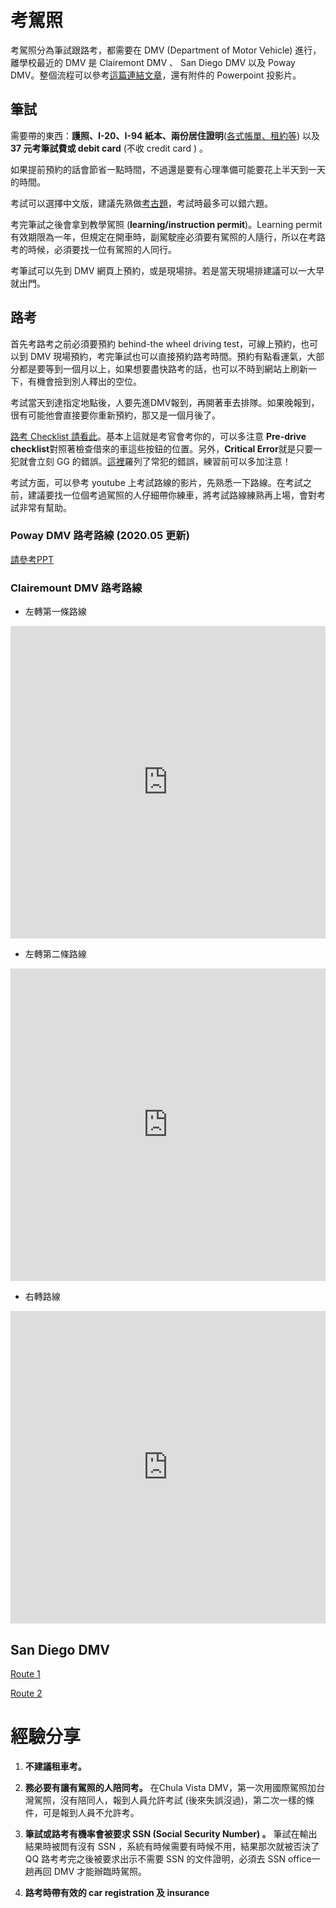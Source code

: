 # 考駕照

考駕照分為筆試跟路考，都需要在 DMV (Department of Motor Vehicle) 進行，離學校最近的 DMV 是 Clairemont DMV 、 San Diego DMV 以及 Poway DMV。整個流程可以參考[這篇連結文章](https://www.facebook.com/groups/13591139149/10151810813429150/)，還有附件的 Powerpoint 投影片。

## 筆試

需要帶的東西：**護照、I-20、I-94 紙本、兩份居住證明**([各式帳單、租約等](https://www.dmv.ca.gov/portal/wcm/connect/a34dbefd-c615-4c07-a271-b135850de9d1/residency_docslist.pdf?MOD=AJPERES&&CVID=)) 以及 **37 元考筆試費或 debit card** (不收 credit card ) 。

如果提前預約的話會節省一點時間，不過還是要有心理準備可能要花上半天到一天的時間。

考試可以選擇中文版，建議先熟做[考古題](http://www.ccyp.com/TRAFFIC/)，考試時最多可以錯六題。

考完筆試之後會拿到教學駕照 (**learning/instruction permit**)。Learning permit 有效期限為一年，但規定在開車時，副駕駛座必須要有駕照的人隨行，所以在考路考的時候，必須要找一位有駕照的人同行。

考筆試可以先到 DMV 網頁上預約，或是現場排。若是當天現場排建議可以一大早就出門。



## 路考

首先考路考之前必須要預約 behind-the wheel driving test，可線上預約，也可以到 DMV 現場預約，考完筆試也可以直接預約路考時間。預約有點看運氣，大部分都是要等到一個月以上，如果想要盡快路考的話，也可以不時到網站上刷新一下，有機會撿到別人釋出的空位。

考試當天到達指定地點後，人要先進DMV報到，再開著車去排隊。如果晚報到，很有可能他會直接要你重新預約，那又是一個月後了。


[路考 Checklist 請看此](http://www.teendrivingschool.com/DRIVING-TEST-FORM.JPG)。基本上這就是考官會考你的，可以多注意 **Pre-drive checklist**對照著檢查借來的車這些按鈕的位置。另外，**Critical Error**就是只要一犯就會立刻 GG 的錯誤。[這裡](https://www.guruin.com/articles/1286)羅列了常犯的錯誤，練習前可以多加注意！

考試方面，可以參考 youtube 上考試路線的影片，先熟悉一下路線。在考試之前，建議要找一位個考過駕照的人仔細帶你練車，將考試路線練熟再上場，會對考試非常有幫助。

### Poway DMV 路考路線 (2020.05 更新)

[請參考PPT](https://drive.google.com/file/d/1nxVeixLQDd_0PJmoNdmbguJEZQ7Xn9GU/view?usp=sharing)

### Clairemount DMV 路考路線

* 左轉第一條路線

<iframe src="https://www.google.com/maps/embed?pb=!1m48!1m12!1m3!1d6705.244328627417!2d-117.19067072043838!3d32.82877482382555!2m3!1f0!2f0!3f0!3m2!1i1024!2i768!4f13.1!4m33!3e0!4m3!3m2!1d32.8238456!2d-117.1818369!4m3!3m2!1d32.8229852!2d-117.1838957!4m3!3m2!1d32.8344293!2d-117.1947356!4m3!3m2!1d32.8343275!2d-117.17872919999999!4m3!3m2!1d32.8276767!2d-117.17795989999999!4m3!3m2!1d32.825030399999996!2d-117.17993519999999!4m3!3m2!1d32.825274199999996!2d-117.1829855!4m3!3m2!1d32.823989499999996!2d-117.1829777!5e0!3m2!1szh-TW!2sus!4v1560498124067!5m2!1szh-TW!2sus" width="100%" height="500" frameborder="0" style="border:0" allowfullscreen></iframe>

* 左轉第二條路線

<iframe src="https://www.google.com/maps/embed?pb=!1m48!1m12!1m3!1d6705.244328627415!2d-117.18989287043834!3d32.828774823825604!2m3!1f0!2f0!3f0!3m2!1i1024!2i768!4f13.1!4m33!3e0!4m3!3m2!1d32.8238456!2d-117.1818369!4m3!3m2!1d32.8229852!2d-117.1838957!4m3!3m2!1d32.828452!2d-117.1930666!4m3!3m2!1d32.8343275!2d-117.17872919999999!4m3!3m2!1d32.8276767!2d-117.17795989999999!4m3!3m2!1d32.825030399999996!2d-117.17993519999999!4m3!3m2!1d32.825274199999996!2d-117.1829855!4m3!3m2!1d32.823989499999996!2d-117.1829777!5e0!3m2!1szh-TW!2sus!4v1560498435996!5m2!1szh-TW!2sus" width="100%" height="500" frameborder="0" style="border:0" allowfullscreen></iframe>

* 右轉路線

<iframe src="https://www.google.com/maps/embed?pb=!1m56!1m12!1m3!1d6705.781386343574!2d-117.18558597043875!3d32.82166107383416!2m3!1f0!2f0!3f0!3m2!1i1024!2i768!4f13.1!4m41!3e0!4m3!3m2!1d32.8238409!2d-117.181837!4m3!3m2!1d32.8217382!2d-117.17585899999999!4m3!3m2!1d32.8181234!2d-117.1775978!4m3!3m2!1d32.8170819!2d-117.17196179999999!4m3!3m2!1d32.8202427!2d-117.1715114!4m3!3m2!1d32.8180846!2d-117.18549019999999!4m3!3m2!1d32.8235151!2d-117.18570799999999!4m3!3m2!1d32.8246549!2d-117.1879986!4m3!3m2!1d32.8260396!2d-117.1908828!4m3!3m2!1d32.8238463!2d-117.18186829999999!5e0!3m2!1szh-TW!2sus!4v1560499425702!5m2!1szh-TW!2sus" width="100%" height="500" frameborder="0" style="border:0" allowfullscreen></iframe>

## San Diego DMV
[Route 1](https://drive.google.com/open?id=1KkDLyk01NTb8ZkrGR9yV3od2SEY4M4pi&usp=sharing)

[Route 2](https://drive.google.com/open?id=1fxqkTmgogGU3nGnq1E8IV7Ia8548u8ZP&usp=sharing)

# 經驗分享

1.  **不建議租車考。**

2.  **務必要有讓有駕照的人陪同考。**
在Chula Vista DMV，第一次用國際駕照加台灣駕照，沒有陪同人，報到人員允許考試 (後來失誤沒過)，第二次一樣的條件，可是報到人員不允許考。

3.  **筆試或路考有機率會被要求 SSN (Social Security Number) 。**
筆試在輸出結果時被問有沒有 SSN ，系統有時候需要有時候不用，結果那次就被否決了QQ
路考考完之後被要求出示不需要 SSN 的文件證明，必須去 SSN office一趟再回 DMV 才能辦臨時駕照。

4.  **路考時帶有效的 car registration 及 insurance**
